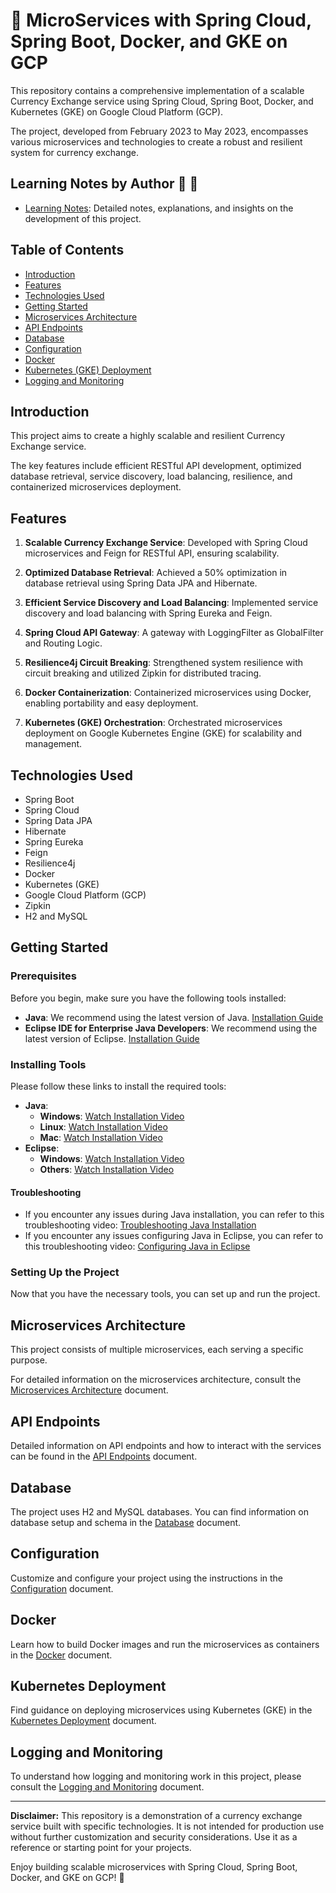 # :whale:   MicroServices with Spring Cloud, Spring Boot, Docker, and GKE on GCP

This repository contains a comprehensive implementation of a scalable Currency Exchange service using Spring Cloud, Spring Boot, Docker, and Kubernetes (GKE) on Google Cloud Platform (GCP). 

The project, developed from February 2023 to May 2023, encompasses various microservices and technologies to create a robust and resilient system for currency exchange.

## Learning Notes by Author :tada: :raised_hands:

- [Learning Notes](https://sallymicroservices.notion.site/MicroServices-with-Spring-Cloud-Spring-Boot-Docker-and-GKE-GCP-815c38848f064f51ba853b0d01d662d2?pvs=4): Detailed notes, explanations, and insights on the development of this project. 

## Table of Contents
- [Introduction](#introduction)
- [Features](#features)
- [Technologies Used](#technologies-used)
- [Getting Started](#getting-started)
- [Microservices Architecture](#microservices-architecture)
- [API Endpoints](#api-endpoints)
- [Database](#database)
- [Configuration](#configuration)
- [Docker](#docker)
- [Kubernetes (GKE) Deployment](#kubernetes-deployment)
- [Logging and Monitoring](#logging-and-monitoring)

## Introduction
This project aims to create a highly scalable and resilient Currency Exchange service. 

The key features include efficient RESTful API development, optimized database retrieval, service discovery, load balancing, resilience, and containerized microservices deployment.

## Features
1. **Scalable Currency Exchange Service**: Developed with Spring Cloud microservices and Feign for RESTful API, ensuring scalability.

2. **Optimized Database Retrieval**: Achieved a 50% optimization in database retrieval using Spring Data JPA and Hibernate.

3. **Efficient Service Discovery and Load Balancing**: Implemented service discovery and load balancing with Spring Eureka and Feign.

4. **Spring Cloud API Gateway**: A gateway with LoggingFilter as GlobalFilter and Routing Logic.

5. **Resilience4j Circuit Breaking**: Strengthened system resilience with circuit breaking and utilized Zipkin for distributed tracing.

6. **Docker Containerization**: Containerized microservices using Docker, enabling portability and easy deployment.

7. **Kubernetes (GKE) Orchestration**: Orchestrated microservices deployment on Google Kubernetes Engine (GKE) for scalability and management.

## Technologies Used
- Spring Boot
- Spring Cloud
- Spring Data JPA
- Hibernate
- Spring Eureka
- Feign
- Resilience4j
- Docker
- Kubernetes (GKE)
- Google Cloud Platform (GCP)
- Zipkin
- H2 and MySQL
  
## Getting Started

### Prerequisites
Before you begin, make sure you have the following tools installed:

- **Java**: We recommend using the latest version of Java. [Installation Guide](#installing-java)
- **Eclipse IDE for Enterprise Java Developers**: We recommend using the latest version of Eclipse. [Installation Guide](#installing-eclipse)

### Installing Tools
Please follow these links to install the required tools:

- **Java**:
  - **Windows**: [Watch Installation Video](https://www.youtube.com/watch?v=I0SBRWVS0ok)
  - **Linux**: [Watch Installation Video](https://www.youtube.com/watch?v=mHvFpyHK97A)
  - **Mac**: [Watch Installation Video](https://www.youtube.com/watch?v=U3kTdMPlgsY)
- **Eclipse**:
  - **Windows**: [Watch Installation Video](https://www.youtube.com/watch?v=toY06tsME-M)
  - **Others**: [Watch Installation Video](https://www.youtube.com/watch?v=XveQ9Gq41UM)

#### Troubleshooting
- If you encounter any issues during Java installation, you can refer to this troubleshooting video: [Troubleshooting Java Installation](https://www.youtube.com/watch?v=UI_PabQ1YB0)
- If you encounter any issues configuring Java in Eclipse, you can refer to this troubleshooting video: [Configuring Java in Eclipse](https://www.youtube.com/watch?v=8i0r_fcE3L0)

### Setting Up the Project
Now that you have the necessary tools, you can set up and run the project.

## Microservices Architecture

This project consists of multiple microservices, each serving a specific purpose. 

For detailed information on the microservices architecture, consult the [Microservices Architecture](/docs/MICROSERVICES_ARCHITECTURE.md) document.

## API Endpoints
Detailed information on API endpoints and how to interact with the services can be found in the [API Endpoints](/docs/API_ENDPOINTS.md) document.

## Database
The project uses H2 and MySQL databases. You can find information on database setup and schema in the [Database](/docs/DATABASE.md) document.

## Configuration
Customize and configure your project using the instructions in the [Configuration](/docs/CONFIGURATION.md) document.

## Docker
Learn how to build Docker images and run the microservices as containers in the [Docker](/docs/DOCKER.md) document.

## Kubernetes Deployment
Find guidance on deploying microservices using Kubernetes (GKE) in the [Kubernetes Deployment](/docs/KUBERNETES_DEPLOYMENT.md) document.

## Logging and Monitoring
To understand how logging and monitoring work in this project, please consult the [Logging and Monitoring](/docs/LOGGING_AND_MONITORING.md) document.

---

**Disclaimer:** This repository is a demonstration of a currency exchange service built with specific technologies. It is not intended for production use without further customization and security considerations. Use it as a reference or starting point for your projects.

Enjoy building scalable microservices with Spring Cloud, Spring Boot, Docker, and GKE on GCP! :partying_face:
